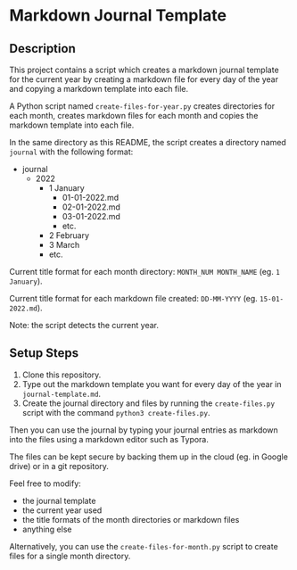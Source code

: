 # Markdown Journal Template

## Description

This project contains a script which creates a markdown journal template for the current year by creating a markdown file for every day of the year and copying a markdown template into each file.

A Python script named `create-files-for-year.py` creates directories for each month, creates markdown files for each month and copies the markdown template into each file.

In the same directory as this README, the script creates a directory named `journal` with the following format:

- journal
    - 2022
        - 1 January
            - 01-01-2022.md
            - 02-01-2022.md
            - 03-01-2022.md
            - etc.
        - 2 February
        - 3 March
        - etc.

Current title format for each month directory: `MONTH_NUM MONTH_NAME` (eg. `1 January`).

Current title format for each markdown file created: `DD-MM-YYYY` (eg. `15-01-2022.md`).

Note: the script detects the current year.

## Setup Steps

1. Clone this repository.
2. Type out the markdown template you want for every day of the year in `journal-template.md`.
3. Create the journal directory and files by running the `create-files.py` script with the command `python3 create-files.py`.

Then you can use the journal by typing your journal entries as markdown into the files using a markdown editor such as Typora.

The files can be kept secure by backing them up in the cloud (eg. in Google drive) or in a git repository.

Feel free to modify:
- the journal template
- the current year used
- the title formats of the month directories or markdown files
- anything else

Alternatively, you can use the `create-files-for-month.py` script to create files for a single 
month directory.
